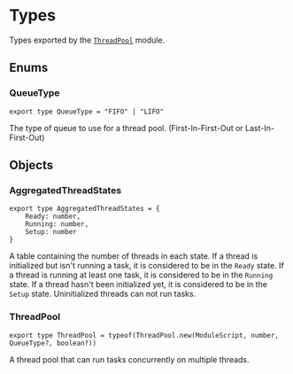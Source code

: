 # Types

Types exported by the [`ThreadPool`](threadpool.md) module.

## Enums

### QueueType

```luau
export type QueueType = "FIFO" | "LIFO"
```

The type of queue to use for a thread pool. (First-In-First-Out or Last-In-First-Out)

## Objects

### AggregatedThreadStates

```luau
export type AggregatedThreadStates = {
    Ready: number,
    Running: number,
    Setup: number
}
```

A table containing the number of threads in each state. If a thread is initialized but isn't running a task, it is considered to be in the `Ready` state. If a thread is running at least one task, it is considered to be in the `Running` state. If a thread hasn't been initialized yet, it is considered to be in the `Setup` state. Uninitialized threads can not run tasks.

### ThreadPool

```luau
export type ThreadPool = typeof(ThreadPool.new(ModuleScript, number, QueueType?, boolean?))
```

A thread pool that can run tasks concurrently on multiple threads.

